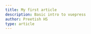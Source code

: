 ```yaml
---
title: My first article
description: Basic intro to vuepress
author: Preetish HS
type: article
---
```


<posts />
